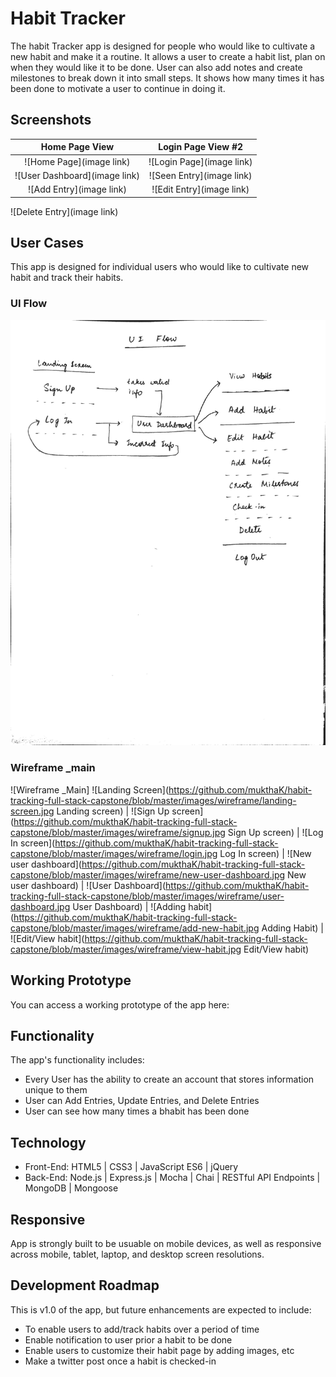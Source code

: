 # Habit Tracker
The habit Tracker app is designed for people who would like to cultivate a new habit and make it a routine. It allows a user to create a habit list, plan on when they would like it to be done. User can also add notes and create  milestones to break down it into small steps. It shows how many times it has been done to motivate a user to continue in doing it.

## Screenshots

Home Page View | Login Page View #2
:-------------------------:|:-------------------------:
![Home Page](image link)  |  ![Login Page](image link)
![User Dashboard](image link) | ![Seen Entry](image link)
![Add Entry](image link) | ![Edit Entry](image link)
![Delete Entry](image link)

## User Cases 
This app is designed for individual users who would like to cultivate new habit and track their habits.

### UI Flow
![UI Flow handwritten draft](https://github.com/mukthaK/habit-tracking-full-stack-capstone/blob/master/images/wireframe/ui-flow-alt.jpg)

### Wireframe _main 
![Wireframe _Main]
![Landing Screen](https://github.com/mukthaK/habit-tracking-full-stack-capstone/blob/master/images/wireframe/landing-screen.jpg Landing screen) | ![Sign Up screen](https://github.com/mukthaK/habit-tracking-full-stack-capstone/blob/master/images/wireframe/signup.jpg Sign Up screen) | ![Log In screen](https://github.com/mukthaK/habit-tracking-full-stack-capstone/blob/master/images/wireframe/login.jpg Log In screen) | ![New user dashboard](https://github.com/mukthaK/habit-tracking-full-stack-capstone/blob/master/images/wireframe/new-user-dashboard.jpg New user dashboard) | ![User Dashboard](https://github.com/mukthaK/habit-tracking-full-stack-capstone/blob/master/images/wireframe/user-dashboard.jpg User Dashboard) | ![Adding habit](https://github.com/mukthaK/habit-tracking-full-stack-capstone/blob/master/images/wireframe/add-new-habit.jpg Adding Habit) | ![Edit/View habit](https://github.com/mukthaK/habit-tracking-full-stack-capstone/blob/master/images/wireframe/view-habit.jpg Edit/View habit)

## Working Prototype
You can access a working prototype of the app here: 

## Functionality 
The app's functionality includes:
* Every User has the ability to create an account that stores information unique to them
* User can Add Entries, Update Entries, and Delete Entries
* User can see how many times a bhabit has been done

## Technology
* Front-End: HTML5 | CSS3 | JavaScript ES6 | jQuery
* Back-End: Node.js | Express.js | Mocha | Chai | RESTful API Endpoints | MongoDB | Mongoose

## Responsive
App is strongly built to be usuable on mobile devices, as well as responsive across mobile, tablet, laptop, and desktop screen resolutions.

## Development Roadmap 
This is v1.0 of the app, but future enhancements are expected to include:
* To enable users to add/track habits over a period of time
* Enable notification to user prior a habit to be done
* Enable users to customize their habit page by adding images, etc
* Make a twitter post once a habit is checked-in
